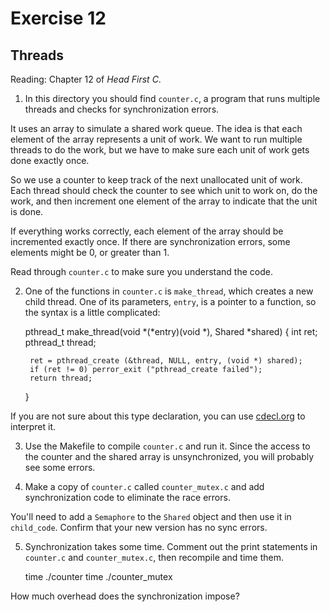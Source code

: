 # Exercise 12
## Threads

Reading: Chapter 12 of *Head First C*.

1) In this directory you should find `counter.c`, a program that runs
multiple threads and checks for synchronization errors.

It uses an array to simulate a shared work queue.  The idea is that
each element of the array represents a unit of work.  We want to run
multiple threads to do the work, but we have to make sure each unit
of work gets done exactly once.

So we use a counter to keep track of the next unallocated unit of
work.  Each thread should check the counter to see which unit to
work on, do the work, and then increment one element of the array
to indicate that the unit is done.

If everything works correctly, each element of the array should be
incremented exactly once.  If there are synchronization errors, some
elements might be 0, or greater than 1.

Read through `counter.c` to make sure you understand the code.

2) One of the functions in `counter.c` is `make_thread`, which
creates a new child thread.  One of its parameters, `entry`, is
a pointer to a function, so the syntax is a little complicated:

    pthread_t make_thread(void *(*entry)(void *), Shared *shared)
    {
        int ret;
        pthread_t thread;

        ret = pthread_create (&thread, NULL, entry, (void *) shared);
        if (ret != 0) perror_exit ("pthread_create failed");
        return thread;
    }

If you are not sure about this type declaration, you can use
[cdecl.org](http://cdecl.org) to interpret it.


3) Use the Makefile to compile `counter.c` and run it.  Since the
access to the counter and the shared array is unsynchronized, you
will probably see some errors.

4) Make a copy of `counter.c` called `counter_mutex.c` and
add synchronization code to eliminate the race errors.  

You'll need to add a `Semaphore` to the `Shared` object and then use it 
in `child_code`.  Confirm that your new version has no sync errors.

5) Synchronization takes some time.  Comment out the print statements
in `counter.c` and `counter_mutex.c`, then recompile and time them.

    time ./counter
    time ./counter_mutex

How much overhead does the synchronization impose?
